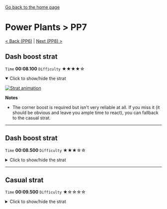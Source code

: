 [Go back to the home page](https://github.com/Doublevil/scbspeedrun)

# Power Plants > PP7

[< Back (PP6)](https://github.com/Doublevil/scbspeedrun/blob/main/levels/pp/PP6.md) | [Next (PP8) >](https://github.com/Doublevil/scbspeedrun/blob/main/levels/pp/PP8.md)

## Dash boost strat

`Time` **00:08.100** `Difficulty` ★★★★☆
<details open>
  <summary>Click to show/hide the strat</summary>

  [![Strat animation](https://github.com/Doublevil/scbspeedrun/blob/main/media/levels/pp/PP7_DashBoost.webp)](https://github.com/Doublevil/scbspeedrun/blob/main/media/levels/pp/PP7_DashBoost.mp4?raw=true)

  **Notes**
  - The corner boost is required but isn't very reliable at all. If you miss it (it should be obvious and leave you ample time to react), you can fallback to the casual strat.
</details>

---
## Dash boost strat

`Time` **00:08.500** `Difficulty` ★★★☆☆
<details>
  <summary>Click to show/hide the strat</summary>

  [![Strat animation](https://github.com/Doublevil/scbspeedrun/blob/main/media/levels/pp/PP7_GrappleBoost.webp)](https://github.com/Doublevil/scbspeedrun/blob/main/media/levels/pp/PP7_GrappleBoost.mp4?raw=true)

  **Notes**
  - This is almost the same as the dash boost strat, it still works with a corner boost. It's a bit more consistent and almost as fast, but it's less obvious to see if you are going to get it or if you should fallback to the casual strat.
</details>

---
## Casual strat

`Time` **00:09.500** `Difficulty` ★☆☆☆☆
<details>
  <summary>Click to show/hide the strat</summary>

  [![Strat animation](https://github.com/Doublevil/scbspeedrun/blob/main/media/levels/pp/PP7_CasualStrat.webp)](https://github.com/Doublevil/scbspeedrun/blob/main/media/levels/pp/PP7_CasualStrat.mp4?raw=true)

  **Notes**
  - This strat can be used as a fallback if you miss the corner boost to fly over the glitch labyrinth.
</details>
